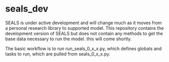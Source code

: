 # seals_dev

SEALS is under active development and will change much as it moves from a personal research library to supported model. This repository contains the development version of SEALS but does not contain any methods to get the base data necessary to run the model. this will come shortly.

The basic workflow is to run run_seals_0_x_x.py, which defines globals and tasks to run, which are pulled from seals_0_x_x.py.
